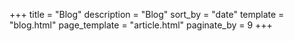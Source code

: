 +++
title = "Blog"
description = "Blog"
sort_by = "date"
template = "blog.html"
page_template = "article.html"
paginate_by = 9
+++